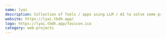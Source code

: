 ```yaml
---
name: lyai
description: Collection of Tools / apps using LLM / AI to solve some problems
website: https://lyai.tbdh.app/
logo: https://lyai.tbdh.app/favicon.ico
category: web-projects
---
```

